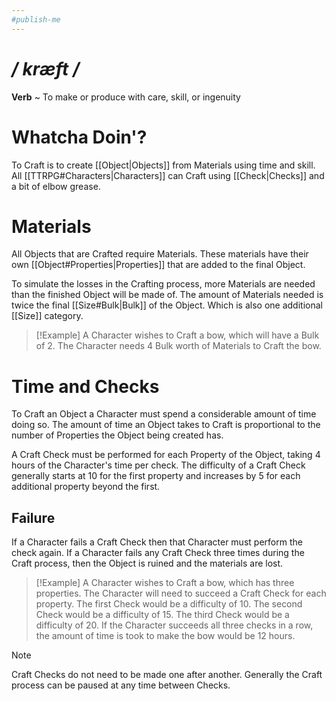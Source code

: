 ```yaml
---
#publish-me
---
```

# */ kræft /*
**Verb** ~ To make or produce with care, skill, or ingenuity
# Whatcha Doin'?
To Craft is to create [[Object|Objects]] from Materials using time and skill. All [[TTRPG#Characters|Characters]] can Craft using [[Check|Checks]] and a bit of elbow grease.
# Materials
All Objects that are Crafted require Materials. These materials have their own [[Object#Properties|Properties]] that are added to the final Object.

To simulate the losses in the Crafting process, more Materials are needed than the finished Object will be made of. The amount of Materials needed is twice the final [[Size#Bulk|Bulk]] of the Object. Which is also one additional [[Size]] category.

>[!Example]
>A Character wishes to Craft a bow, which will have a Bulk of 2.
>The Character needs 4 Bulk worth of Materials to Craft the bow.
# Time and Checks
To Craft an Object a Character must spend a considerable amount of time doing so. The amount of time an Object takes to Craft is proportional to the number of Properties the Object being created has.

A Craft Check must be performed for each Property of the Object, taking 4 hours of the Character's time per check. The difficulty of a Craft Check generally starts at 10 for the first property and increases by 5 for each additional property beyond the first.
## Failure
If a Character fails a Craft Check then that Character must perform the check again. If a Character fails any Craft Check three times during the Craft process, then the Object is ruined and the materials are lost.

>[!Example]
>A Character wishes to Craft a bow, which has three properties.
>The Character will need to succeed a Craft Check for each property.
>The first Check would be a difficulty of 10.
>The second Check would be a difficulty of 15.
>The third Check would be a difficulty of 20.
>If the Character succeeds all three checks in a row, the amount of time is took to make the bow would be 12 hours.

>[!Note]
>Craft Checks do not need to be made one after another. Generally the Craft process can be paused at any time between Checks.
